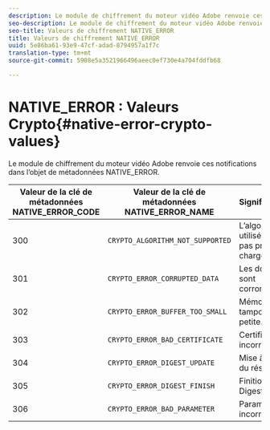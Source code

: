 ```yaml
---
description: Le module de chiffrement du moteur vidéo Adobe renvoie ces notifications dans l’objet de métadonnées NATIVE_ERROR.
seo-description: Le module de chiffrement du moteur vidéo Adobe renvoie ces notifications dans l’objet de métadonnées NATIVE_ERROR.
seo-title: Valeurs de chiffrement NATIVE_ERROR
title: Valeurs de chiffrement NATIVE_ERROR
uuid: 5e86ba61-93e9-47cf-adad-8794957a1f7c
translation-type: tm+mt
source-git-commit: 5908e5a3521966496aeec0ef730e4a704fddfb68

---
```



# NATIVE_ERROR : Valeurs Crypto{#native-error-crypto-values}

Le module de chiffrement du moteur vidéo Adobe renvoie ces notifications dans l’objet de métadonnées NATIVE_ERROR.

| Valeur de la clé de métadonnées NATIVE_ERROR_CODE | Valeur de la clé de métadonnées NATIVE_ERROR_NAME | Signification |
|---|---|---|
| 300 | `CRYPTO_ALGORITHM_NOT_SUPPORTED` | L’algorithme utilisé n’est pas pris en charge. |
| 301 | `CRYPTO_ERROR_CORRUPTED_DATA` | Les données sont corrompues. |
| 302 | `CRYPTO_ERROR_BUFFER_TOO_SMALL` | Mémoire tampon trop petite. |
| 303 | `CRYPTO_ERROR_BAD_CERTIFICATE` | Certificat incorrect. |
| 304 | `CRYPTO_ERROR_DIGEST_UPDATE` | Mise à jour du résumé. |
| 305 | `CRYPTO_ERROR_DIGEST_FINISH` | Finition Digest. |
| 306 | `CRYPTO_ERROR_BAD_PARAMETER` | Paramètre incorrect. |

